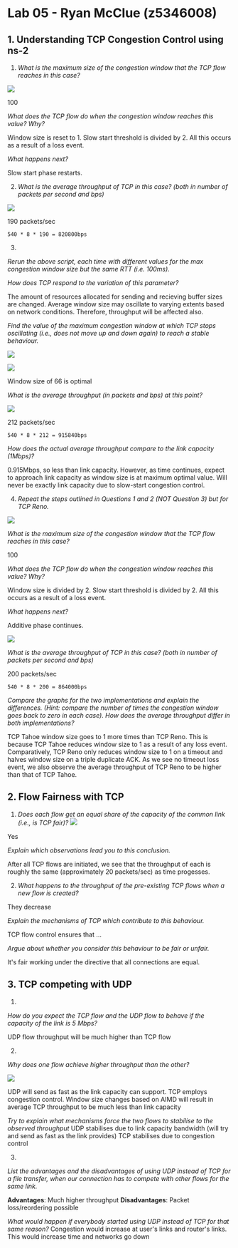 # Lab 05 - Ryan McClue (z5346008)

## 1. Understanding TCP Congestion Control using ns-2

1. *What is the maximum size of the congestion window that the TCP flow reaches in this case?* 

![](q1.png)

100

*What does the TCP flow do when the congestion window reaches this value? Why?*

Window size is reset to 1. Slow start threshold is divided by 2. 
All this occurs as a result of a loss event.

*What happens next?*

Slow start phase restarts.

2.  *What is the average throughput of TCP in this case? (both in number of packets per second and bps)*

![](q2.png)

190 packets/sec

`540 * 8 * 190 = 820800bps`

3. 
*Rerun the above script, each time with different values for the max congestion window size 
but the same RTT (i.e. 100ms).*

*How does TCP respond to the variation of this parameter?*

The amount of resources allocated for sending and recieving buffer sizes are changed.
Average window size may oscillate to varying extents based on network conditions.
Therefore, throughput will be affected also.

*Find the value of the maximum congestion window at which TCP stops oscillating 
(i.e., does not move up and down again) to reach a stable behaviour.*

![](q3.png)

![](q4.png)

Window size of 66 is optimal

*What is the average throughput (in packets and bps) at this point?*

![](q5.png)

212 packets/sec

`540 * 8 * 212 = 915840bps`

*How does the actual average throughput compare to the link capacity (1Mbps)?*

0.915Mbps, so less than link capacity.
However, as time continues, expect to approach link capacity as window size is at maximum optimal value.
Will never be exactly link capacity due to slow-start congestion control.

4. *Repeat the steps outlined in Questions 1 and 2 (NOT Question 3) but for TCP Reno.*

![](q7.png)

*What is the maximum size of the congestion window that the TCP flow reaches in this case?*

100

*What does the TCP flow do when the congestion window reaches this value? Why?*

Window size is divided by 2. Slow start threshold is divided by 2. 
All this occurs as a result of a loss event.

*What happens next?*

Additive phase continues.

![](q8.png)

*What is the average throughput of TCP in this case? (both in number of packets per second and bps)*

200 packets/sec

`540 * 8 * 200 = 864000bps`

*Compare the graphs for the two implementations and explain the differences.
(Hint: compare the number of times the congestion window goes back to zero in each case). 
How does the average throughput differ in both implementations?*

TCP Tahoe window size goes to 1 more times than TCP Reno. This is because TCP Tahoe reduces window size to 1 as a result of any loss event.
Comparatively, TCP Reno only reduces window size to 1 on a timeout and halves window size on a triple duplicate ACK. 
As we see no timeout loss event, we also observe the average throughput of TCP Reno to be higher than that of TCP Tahoe.

## 2. Flow Fairness with TCP
1. *Does each flow get an equal share of the capacity of the common link (i.e., is TCP fair)?* 
![](fairness_pkt.png)

Yes

*Explain which observations lead you to this conclusion.*

After all TCP flows are initiated, we see that the throughput of each is roughly the same (approximately 20 packets/sec) as time progesses.

2. *What happens to the throughput of the pre-existing TCP flows when a new flow is created?* 

They decrease

*Explain the mechanisms of TCP which contribute to this behaviour.* 

TCP flow control ensures that ...

*Argue about whether you consider this behaviour to be fair or unfair.*

It's fair working under the directive that all connections are equal. 

## 3. TCP competing with UDP
1.
*How do you expect the TCP flow and the UDP flow to behave if the capacity of the link is 5 Mbps?*

UDP flow throughput will be much higher than TCP flow

2.
*Why does one flow achieve higher throughput than the other?* 

![](q6.png)

UDP will send as fast as the link capacity can support.
TCP employs congestion control. 
Window size changes based on AIMD will result in average TCP throughput to be much less than link capacity

*Try to explain what mechanisms force the two flows to stabilise to the observed throughput*
UDP stabilises due to link capacity bandwidth (will try and send as fast as the link provides) 
TCP stabilises due to congestion control

3.
*List the advantages and the disadvantages of using UDP instead of TCP for a file transfer, when our connection has to compete with other flows for the same link.* 

**Advantages**: Much higher throughput 
**Disadvantages**: Packet loss/reordering possible

*What would happen if everybody started using UDP instead of TCP for that same reason?*
Congestion would increase at user's links and router's links. This would increase time and networks go down 
